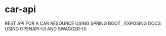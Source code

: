 # car-api

REST API FOR A CAR RESOURCE USING SPRING BOOT , EXPOSING DOCS USING OPENAPI-UI AND SWAGGER-UI
